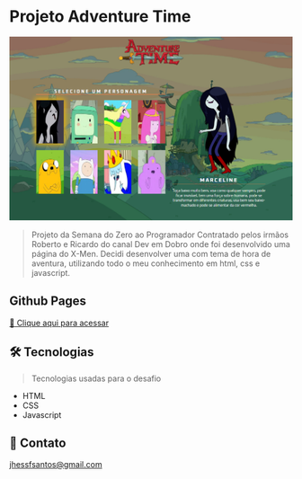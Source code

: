 # Projeto Adventure Time

![preview](/github/preview.png)

> Projeto da Semana do Zero ao Programador Contratado pelos irmãos Roberto e Ricardo do canal Dev em Dobro onde foi desenvolvido uma página do X-Men. Decidi desenvolver uma com tema de hora de aventura, utilizando todo o meu conhecimento em html, css e javascript. 

## Github Pages
[🔗 Clique aqui para acessar](https://jhessfrois.github.io/projeto-adventure-time/)

## 🛠 Tecnologias
> Tecnologias usadas para o desafio

- HTML
- CSS
- Javascript

## 🖤 Contato

jhessfsantos@gmail.com
